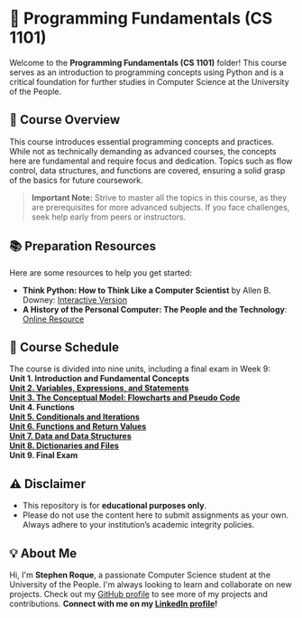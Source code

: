 # 📘 Programming Fundamentals (CS 1101)

Welcome to the **Programming Fundamentals (CS 1101)** folder! This course serves as an introduction to programming concepts using Python and is a critical foundation for further studies in Computer Science at the University of the People.  

## 🎯 Course Overview  
This course introduces essential programming concepts and practices. While not as technically demanding as advanced courses, the concepts here are fundamental and require focus and dedication. Topics such as flow control, data structures, and functions are covered, ensuring a solid grasp of the basics for future coursework.

> **Important Note:** Strive to master all the topics in this course, as they are prerequisites for more advanced subjects. If you face challenges, seek help early from peers or instructors.  

## 📚 Preparation Resources  
Here are some resources to help you get started:  
- **Think Python: How to Think Like a Computer Scientist** by Allen B. Downey: [Interactive Version](https://www.greenteapress.com/thinkpython/html/index.html)  
- **A History of the Personal Computer: The People and the Technology**: [Online Resource](http://epe.lac-bac.gc.ca/100/200/300/allan_publishing/history_personal_computer/index.html)  

## 📅 Course Schedule  
The course is divided into nine units, including a final exam in Week 9:  
**Unit 1. Introduction and Fundamental Concepts**  
**[Unit 2. Variables, Expressions, and Statements](https://github.com/stephenroque/college-assignments-repository/tree/main/CS%201101%20-%20Programming%20Fundamentals/Unit%202)**  
**[Unit 3. The Conceptual Model: Flowcharts and Pseudo Code](https://github.com/stephenroque/college-assignments-repository/tree/main/CS%201101%20-%20Programming%20Fundamentals/Unit%203)**  
**Unit 4. Functions**  
**[Unit 5. Conditionals and Iterations](https://github.com/stephenroque/college-assignments-repository/tree/main/CS%201101%20-%20Programming%20Fundamentals/Unit%205)**  
**[Unit 6. Functions and Return Values](https://github.com/stephenroque/college-assignments-repository/tree/main/CS%201101%20-%20Programming%20Fundamentals/Unit%206)**  
**[Unit 7. Data and Data Structures](https://github.com/stephenroque/college-assignments-repository/tree/main/CS%201101%20-%20Programming%20Fundamentals/Unit%207)**  
**[Unit 8. Dictionaries and Files](https://github.com/stephenroque/college-assignments-repository/tree/main/CS%201101%20-%20Programming%20Fundamentals/Unit%208)**  
**Unit 9. Final Exam**  

## ⚠️ Disclaimer

- This repository is for **educational purposes only**. 
- Please do not use the content here to submit assignments as your own. Always adhere to your institution’s academic integrity policies. 

## 💡 About Me

Hi, I'm **Stephen Roque**, a passionate Computer Science student at the University of the People. I'm always looking to learn and collaborate on new projects. Check out my [GitHub profile](https://github.com/stephenroque) to see more of my projects and contributions. **Connect with me on my [LinkedIn profile](https://www.linkedin.com/in/stephenroque/)!**